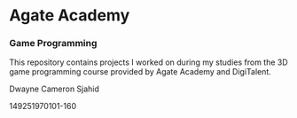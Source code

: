 # Agate Academy
### Game Programming
This repository contains projects I worked on during my studies from the 3D game programming course provided by Agate Academy and DigiTalent.

Dwayne Cameron Sjahid

149251970101-160
